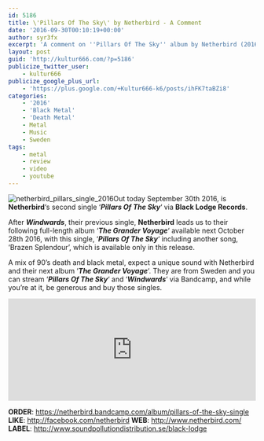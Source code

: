 ```yaml
---
id: 5186
title: \'Pillars Of The Sky\' by Netherbird - A Comment
date: '2016-09-30T00:10:19+00:00'
author: syr3fx
excerpt: 'A comment on ''Pillars Of The Sky'' album by Netherbird (2016).'
layout: post
guid: 'http://kultur666.com/?p=5186'
publicize_twitter_user:
    - kultur666
publicize_google_plus_url:
    - 'https://plus.google.com/+Kultur666-k6/posts/ihFK7taBZi8'
categories:
    - '2016'
    - 'Black Metal'
    - 'Death Metal'
    - Metal
    - Music
    - Sweden
tags:
    - metal
    - review
    - video
    - youtube
---
```


![netherbird_pillars_single_2016](http://localhost:8080/wp-content/uploads/2016/09/netherbird_pillars_single_2016.jpg)Out today September 30th 2016, is **Netherbird**‘s second single ‘***Pillars Of The Sky***‘ via **Black Lodge Records**.

After ***Windwards***, their previous single, **Netherbird** leads us to their following full-length album ‘***The Grander Voyage***‘ available next October 28th 2016, with this single, ‘***Pillars Of The Sky***‘ including another song, ‘Brazen Splendour’, which is available only in this release.

A mix of 90’s death and black metal, expect a unique sound with Netherbird and their next album ‘***The Grander Voyage***‘. They are from Sweden and you can stream ‘***Pillars Of The Sky***‘ and ‘***Windwards***‘ via Bandcamp, and while you’re at it, be generous and buy those singles.

<iframe style="border: 0; width: 100%; height: 208px;" src="https://bandcamp.com/EmbeddedPlayer/album=4197373438/size=large/bgcol=333333/linkcol=e99708/tracklist=false/transparent=true/" seamless></iframe>

**ORDER**: <https://netherbird.bandcamp.com/album/pillars-of-the-sky-single>
**LIKE**: <http://facebook.com/netherbird>
**WEB**: <http://www.netherbird.com/>
**LABEL**: <http://www.soundpollutiondistribution.se/black-lodge>